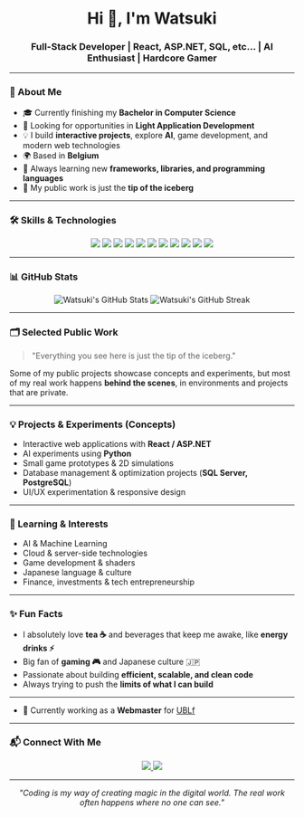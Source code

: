 <!-- ========================== -->
<!-- WATSUKI - GITHUB PROFILE README -->
<!-- ========================== -->

<h1 align="center">Hi 👋, I'm Watsuki</h1>
<h3 align="center">Full-Stack Developer | React, ASP.NET, SQL, etc... | AI Enthusiast | Hardcore Gamer</h3>

---

### 🚀 About Me
- 🎓 Currently finishing my **Bachelor in Computer Science**  
- 💼 Looking for opportunities in **Light Application Development**  
- 💡 I build **interactive projects**, explore **AI**, game development, and modern web technologies  
- 🌍 Based in **Belgium**  
- 🌱 Always learning new **frameworks, libraries, and programming languages**  
- 🔗 My public work is just the **tip of the iceberg**  

---

### 🛠️ Skills & Technologies
<p align="center">
  <img src="https://img.shields.io/badge/C-239120?style=for-the-badge&logo=c&logoColor=white" />
  <img src="https://img.shields.io/badge/C%23-239120?style=for-the-badge&logo=c-sharp&logoColor=white" />
  <img src="https://img.shields.io/badge/React-61DAFB?style=for-the-badge&logo=react&logoColor=black" />
  <img src="https://img.shields.io/badge/ASP.NET-512BD4?style=for-the-badge&logo=dot-net&logoColor=white" />
  <img src="https://img.shields.io/badge/SQL-00758F?style=for-the-badge&logo=postgresql&logoColor=white" />
  <img src="https://img.shields.io/badge/JavaScript-F7DF1E?style=for-the-badge&logo=javascript&logoColor=black" />
  <img src="https://img.shields.io/badge/Python-3776AB?style=for-the-badge&logo=python&logoColor=white" />
  <img src="https://img.shields.io/badge/HTML5-E34F26?style=for-the-badge&logo=html5&logoColor=white" />
  <img src="https://img.shields.io/badge/CSS3-1572B6?style=for-the-badge&logo=css3&logoColor=white" />
  <img src="https://img.shields.io/badge/Git-F05032?style=for-the-badge&logo=git&logoColor=white" />
  <img src="https://img.shields.io/badge/GitHub-181717?style=for-the-badge&logo=github&logoColor=white" />
</p>

---

### 📊 GitHub Stats
<p align="center">
  <img src="https://github-readme-stats.vercel.app/api?username=Watsuki&show_icons=true&theme=radical&hide=prs" alt="Watsuki's GitHub Stats" />
  <img src="https://github-readme-streak-stats.herokuapp.com/?user=Watsuki&theme=radical" alt="Watsuki's GitHub Streak" />
</p>

---

### 🗂️ Selected Public Work
> "Everything you see here is just the tip of the iceberg."  

Some of my public projects showcase concepts and experiments, but most of my real work happens **behind the scenes**, in environments and projects that are private.  

---

### 💡 Projects & Experiments (Concepts)
- Interactive web applications with **React / ASP.NET**  
- AI experiments using **Python**  
- Small game prototypes & 2D simulations  
- Database management & optimization projects (**SQL Server, PostgreSQL**)  
- UI/UX experimentation & responsive design  

---

### 🌱 Learning & Interests
- AI & Machine Learning  
- Cloud & server-side technologies  
- Game development & shaders  
- Japanese language & culture  
- Finance, investments & tech entrepreneurship  

---

### ✨ Fun Facts
- I absolutely love **tea ☕** and beverages that keep me awake, like **energy drinks ⚡**
- Big fan of **gaming 🎮** and Japanese culture 🇯🇵  
- Passionate about building **efficient, scalable, and clean code**  
- Always trying to push the **limits of what I can build**  

---
- 💼 Currently working as a **Webmaster** for [UBLf](https://www.ublf.be)
---

### 📬 Connect With Me
<p align="center">
  <a href="https://www.linkedin.com/in/corentin-van-geel-96b059252/" target="_blank">
    <img src="https://img.shields.io/badge/LinkedIn-0A66C2?style=for-the-badge&logo=linkedin&logoColor=white" />
  </a>
  <a href="mailto:corentin.vangeel@gmail.com">
    <img src="https://img.shields.io/badge/Email-D14836?style=for-the-badge&logo=gmail&logoColor=white" />
  </a>
</p>

---

<p align="center">
  <i>"Coding is my way of creating magic in the digital world. The real work often happens where no one can see."</i>
</p>
